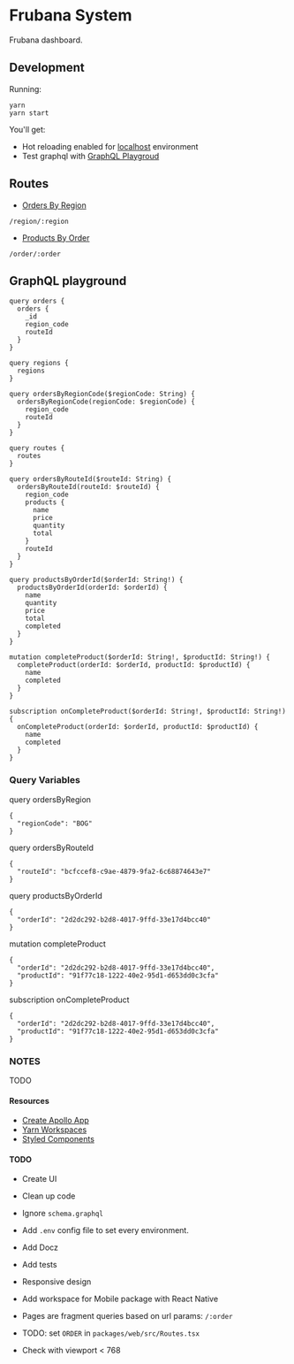 # Frubana System

Frubana dashboard.

## Development

Running:

```
yarn
yarn start
```

You'll get:
* Hot reloading enabled for [localhost](http://localhost:3000) environment
* Test graphql with [GraphQL Playgroud](http://localhost:8080/graphql)

## Routes

* [Orders By Region](http://localhost:3000/region/BAQ)
```
/region/:region
```
* [Products By Order](http://localhost:3000/order/2d2dc292-b2d8-4017-9ffd-33e17d4bcc40)
```
/order/:order
```

## GraphQL playground

```
query orders {
  orders {
    _id
    region_code
    routeId
  }
}

query regions {
  regions
}

query ordersByRegionCode($regionCode: String) {
  ordersByRegionCode(regionCode: $regionCode) {
    region_code
    routeId
  }
}

query routes {
  routes
}

query ordersByRouteId($routeId: String) {
  ordersByRouteId(routeId: $routeId) {
    region_code
    products {
      name
      price
      quantity
      total
    }
    routeId
  }
}

query productsByOrderId($orderId: String!) {
  productsByOrderId(orderId: $orderId) {
    name
    quantity
    price
    total
    completed
  }
}

mutation completeProduct($orderId: String!, $productId: String!) {
  completeProduct(orderId: $orderId, productId: $productId) {
    name
    completed
  }
}

subscription onCompleteProduct($orderId: String!, $productId: String!) {
  onCompleteProduct(orderId: $orderId, productId: $productId) {
    name
    completed
  }
}
```

### Query Variables

query ordersByRegion

```
{
  "regionCode": "BOG"
}
```

query ordersByRouteId

```
{
  "routeId": "bcfccef8-c9ae-4879-9fa2-6c68874643e7"
}
```

query productsByOrderId

```
{
  "orderId": "2d2dc292-b2d8-4017-9ffd-33e17d4bcc40"
}
```

mutation completeProduct

```
{
  "orderId": "2d2dc292-b2d8-4017-9ffd-33e17d4bcc40",
  "productId": "91f77c18-1222-40e2-95d1-d653dd0c3cfa"
}
```

subscription onCompleteProduct

```
{
  "orderId": "2d2dc292-b2d8-4017-9ffd-33e17d4bcc40",
  "productId": "91f77c18-1222-40e2-95d1-d653dd0c3cfa"
}
```


### NOTES

TODO

#### Resources

* [Create Apollo App](https://github.com/sysgears/create-apollo-app)
* [Yarn Workspaces](https://yarnpkg.com/blog/2017/08/02/introducing-workspaces/)
* [Styled Components](https://www.styled-components.com/)

#### TODO

* Create UI
* Clean up code
* Ignore `schema.graphql`
* Add `.env` config file to set every environment.
* Add Docz
* Add tests
* Responsive design
* Add workspace for Mobile package with React Native


* Pages are fragment queries based on url params: `/:order`
* TODO: set `ORDER` in `packages/web/src/Routes.tsx`
* Check with viewport < 768
